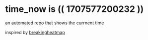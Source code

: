 # time_now is (( 1707577200232 ))

an automated repo that shows the currnent time

inspired by [breakingheatmap](https://github.com/breakingheatmap/breakingheatmap)